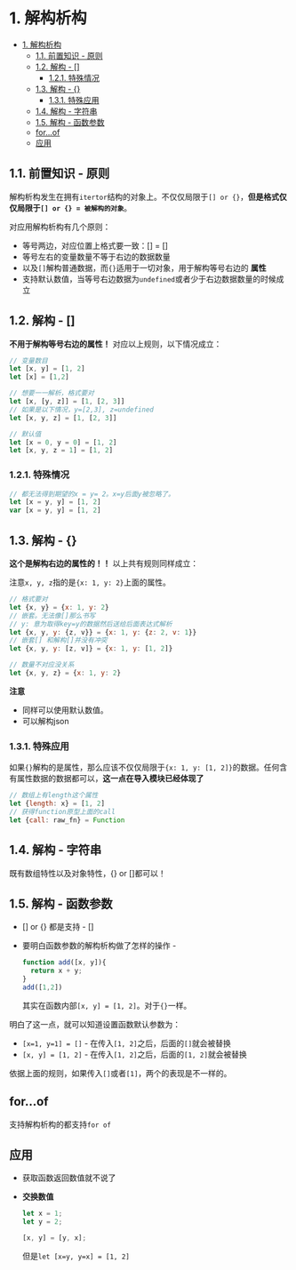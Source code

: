 # 1. 解构析构

<!-- TOC -->

- [1. 解构析构](#1-解构析构)
  - [1.1. 前置知识 - 原则](#11-前置知识---原则)
  - [1.2. 解构 - []](#12-解构---)
    - [1.2.1. 特殊情况](#121-特殊情况)
  - [1.3. 解构 - {}](#13-解构---)
    - [1.3.1. 特殊应用](#131-特殊应用)
  - [1.4. 解构 - 字符串](#14-解构---字符串)
  - [1.5. 解构 - 函数参数](#15-解构---函数参数)
  - [for...of](#forof)
  - [应用](#应用)

<!-- /TOC -->

## 1.1. 前置知识 - 原则

解构析构发生在拥有`itertor`结构的对象上。不仅仅局限于`[] or {}`，**但是格式仅仅局限于`[] or {} = 被解构的对象`**。

对应用解构析构有几个原则：

* 等号两边，对应位置上格式要一致：[] = []
* 等号左右的变量数量不等于右边的数据数量
* 以及`[]`解构普通数据，而`{}`适用于一切对象，用于解构等号右边的 **属性**
* 支持默认数值，当等号右边数据为`undefined`或者少于右边数据数量的时候成立

## 1.2. 解构 - []

**不用于解构等号右边的属性！** 对应以上规则，以下情况成立：

```JavaScript
// 变量数目
let [x, y] = [1, 2]
let [x] = [1,2]

// 想要一一解析，格式要对
let [x, [y, z]] = [1, [2, 3]]
// 如果是以下情况，y=[2,3], z=undefined
let [x, y, z] = [1, [2, 3]]

// 默认值
let [x = 0, y = 0] = [1, 2]
let [x, y, z = 1] = [1, 2]
```

### 1.2.1. 特殊情况

```JavaScript
// 都无法得到期望的x = y= 2。x=y后面y被忽略了。
let [x = y, y] = [1, 2]
var [x = y, y] = [1, 2]
```

## 1.3. 解构 - {}

**这个是解构右边的属性的！！** 以上共有规则同样成立：

注意`x, y, z`指的是`{x: 1, y: 2}`上面的属性。

```JavaScript
// 格式要对
let {x, y} = {x: 1, y: 2}
// 嵌套。无法像[]那么书写
// y: 意为取得key=y的数据然后送给后面表达式解析
let {x, y, y: {z, v}} = {x: 1, y: {z: 2, v: 1}}
// 嵌套[] 和解构[]并没有冲突
let {x, y, y: [z, v]} = {x: 1, y: [1, 2]}
```

```JavaScript
// 数量不对应没关系
let {x, y, z} = {x: 1, y: 2}
```

**注意**

* 同样可以使用默认数值。
* 可以解构json

### 1.3.1. 特殊应用

如果`{}`解构的是属性，那么应该不仅仅局限于`{x: 1, y: [1, 2]}`的数据。任何含有属性数据的数据都可以，**这一点在导入模块已经体现了**

```JavaScript
// 数组上有length这个属性
let {length: x} = [1, 2]
// 获得function原型上面的call
let {call: raw_fn} = Function
```

## 1.4. 解构 - 字符串

既有数组特性以及对象特性，{} or []都可以！

## 1.5. 解构 - 函数参数

* [] or {} 都是支持 - []
* 要明白函数参数的解构析构做了怎样的操作 - 

    ```JavaScript
    function add([x, y]){
      return x + y;
    }
    add([1,2])
    ```

    其实在函数内部`[x, y] = [1, 2]`。对于`{}`一样。


明白了这一点，就可以知道设置函数默认参数为：

* `[x=1, y=1] = []` - 在传入`[1, 2]`之后，后面的`[]`就会被替换
* `[x, y] = [1, 2]` - 在传入`[1, 2]`之后，后面的`[1, 2]`就会被替换

依据上面的规则，如果传入`[]`或者`[1]`，两个的表现是不一样的。

## for...of

支持解构析构的都支持`for of`

## 应用

* 获取函数返回数值就不说了
* **交换数值**
    ```JavaScript
    let x = 1;
    let y = 2;

    [x, y] = [y, x];
    ```

    但是`let [x=y, y=x] = [1, 2]`
    



